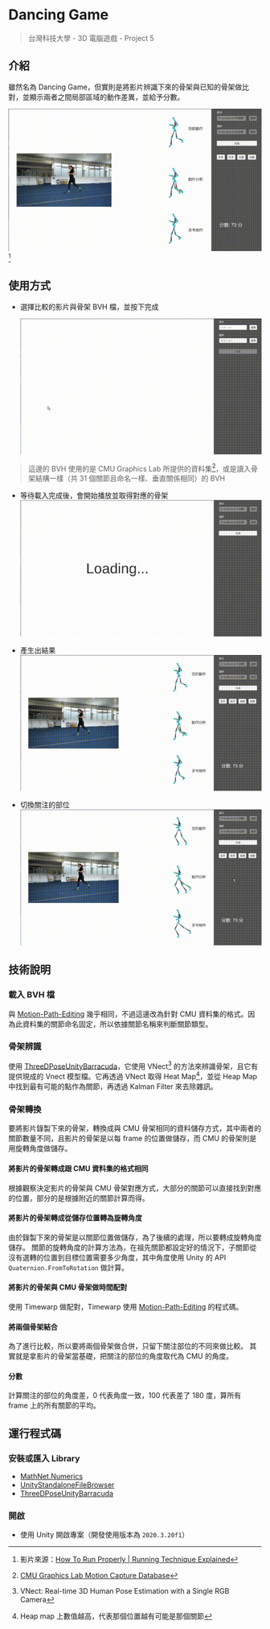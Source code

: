 # Dancing Game

> 台灣科技大學 - 3D 電腦遊戲 - Project 5

## 介紹

雖然名為 Dancing Game，但實則是將影片辨識下來的骨架與已知的骨架做比對，並顯示兩者之間局部區域的動作差異，並給予分數。

![結果](./document_data/result.gif)[^1]

[^1]: 影片來源：[How To Run Properly | Running Technique Explained](https://www.youtube.com/watch?v=_kGESn8ArrU&t=82s&ab_channel=GlobalTriathlonNetwork)

## 使用方式

* 選擇比較的影片與骨架 BVH 檔，並按下完成

  ![選擇影片與骨架](./document_data/load_file.gif)

> 這邊的 BVH 使用的是 CMU Graphics Lab 所提供的資料集[^2]，或是讀入骨架結構一樣（共 31 個關節且命名一樣、垂直關係相同）的 BVH

[^2]: [CMU Graphics Lab Motion Capture Database](http://mocap.cs.cmu.edu/)

* 等待載入完成後，會開始播放並取得對應的骨架
  ![播放影片與骨架](./document_data/record.gif)

* 產生出結果
  ![結果](./document_data/result.gif)

* 切換關注的部位
  ![切換關注的部位](./document_data/switch.gif)

## 技術說明

### 載入 BVH 檔

與 [Motion-Path-Editing](https://github.com/CCCpeggy/Motion-Path-Editing) 幾乎相同，不過這邊改為針對 CMU 資料集的格式。因為此資料集的關節命名固定，所以依據關節名稱來判斷關節類型。

### 骨架辨識

使用 [ThreeDPoseUnityBarracuda](https://github.com/digital-standard/ThreeDPoseUnityBarracuda)，它使用 VNect[^3] 的方法來辨識骨架，且它有提供現成的 Vnect 模型檔。它再透過 VNect 取得 Heat Map[^4]，並從 Heap Map 中找到最有可能的點作為關節，再透過 Kalman Filter 來去除雜訊。

[^3]: VNect: Real-time 3D Human Pose Estimation with a Single RGB Camera
[^4]: Heap map 上數值越高，代表那個位置越有可能是那個關節

### 骨架轉換

要將影片錄製下來的骨架，轉換成與 CMU 骨架相同的資料儲存方式，其中兩者的關節數量不同，且影片的骨架是以每 frame 的位置做儲存，而 CMU 的骨架則是用旋轉角度做儲存。

#### 將影片的骨架轉成跟 CMU 資料集的格式相同

根據觀察決定影片的骨架與 CMU 骨架對應方式，大部分的關節可以直接找到對應的位置，部分的是根據附近的關節計算而得。

#### 將影片的骨架轉成從儲存位置轉為旋轉角度

由於錄製下來的骨架是以關節位置做儲存，為了後續的處理，所以要轉成旋轉角度儲存。
關節的旋轉角度的計算方法為，在祖先關節都設定好的情況下，子關節從沒有選轉的位置到目標位置需要多少角度，其中角度使用 Unity 的 API `Quaternion.FromToRotation` 做計算。

#### 將影片的骨架與 CMU 骨架做時間配對

使用 Timewarp 做配對，Timewarp 使用 [Motion-Path-Editing](https://github.com/CCCpeggy/Motion-Path-Editing) 的程式碼。

#### 將兩個骨架結合

為了進行比較，所以要將兩個骨架做合併，只留下關注部位的不同來做比較。
其實就是拿影片的骨架當基礎，把關注的部位的角度取代為 CMU 的角度。

#### 分數

計算關注的部位的角度差，0 代表角度一致，100 代表差了 180 度，算所有 frame 上的所有關節的平均。

## 運行程式碼

### 安裝或匯入 Library

* [MathNet.Numerics](numerics.mathdotnet.com)
* [UnityStandaloneFileBrowser](https://github.com/gkngkc/UnityStandaloneFileBrowser)
* [ThreeDPoseUnityBarracuda](https://github.com/digital-standard/ThreeDPoseUnityBarracuda)

### 開啟

* 使用 Unity 開啟專案（開發使用版本為 `2020.3.20f1`）
